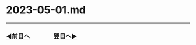 # 2023-05-01.md

---
### [◀️前日へ](https://github.com/yuasys/chatty-journal/blob/main/2023/04/2023-04-30.md)&emsp;&emsp;&emsp;&emsp;[翌日へ▶️](https://github.com/yuasys/chatty-journal/blob/main/2023/05/2023-05-02.md)

